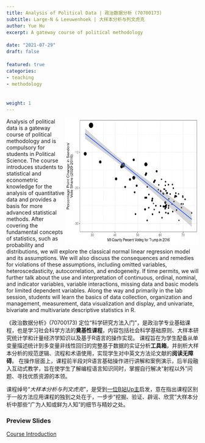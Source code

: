 ```yaml
---
title: Analysis of Political Data | 政治数据分析 (70700173)
subtitle: Large-N & Leeuwenhoek | 大样本分析与列文虎克
author: Yue Hu
excerpt: A gateway course of political methodology

date: "2021-07-29"
draft: false

featured: true
categories:
- teaching
- methodology


weight: 1
---
```


<img src="featured.gif" width = "350" height = "330"  align="right" />

Analysis of political data is a gateway course of political methodology and is compulsory for students in Political Science. 
The course introduces students to statistical and econometric knowledge for the analysis of quantitative data and provides a basis for more advanced statistical methods. 
After covering the fundamental concepts of statistics, such as probability and distributions, we will explore the classical normal linear regression model and its assumptions. 
We will also discuss the consequences and remedies for violations of these assumptions, including omitted variables, heteroscedasticity, autocorrelation, and endogeneity. 
If time permits, we will further talk about the use and interpretation of continuous, ordinal, nominal, and indicator variables, variable interactions, missing data and basic models for limited dependent variables. 
Along the way and primarily in the lab session, students will learn the basics of data collection, organization and management, measurement, data visualization and display, and univariate, bivariate and multivariate descriptive statistics in R.

《政治数据分析》(70700173) 定位“科学研究方法入门”，是政治学专业基础课程，也是学习社会科学方法的**奠基性课程**，内容包括社会科学基础原则、大样本研究统计学和计量经济学知识以及基于R语言的操作实现。
课程旨在为学生配备从单变量描述统计到多变量非线性回归的完整基于数据的实证分析**工具箱**，并剖析大样本分析的规范逻辑、流程和术语使用，实现学生对中英文方法论文献的**阅读无障碍**。
在操作层面上，课程前半段对R语言基础操作进行讲解和案例演示，后半段融入互动式教学，旨在使学生了解编程语言知识同时，掌握自行解决“射程以外”问题、寻找优质资源的本领。

课程绰号“*大样本分析与列文虎克*”，是受到[一位B站Up主](https://space.bilibili.com/195312946/favlist?fid=941316546&ftype=create)启发，意在指出课程区别于一般方法应用课程的独到之处在于，一步步“挖掘、验证、辟谣、欣赏”大样本分析中那些“广为人知或鲜为人知”的细节与精妙之处。


### Preview Slides

[Course Introduction](https://sammo3182.github.io/slides_gh/slides/courses/analysisOfPoliticalData/01_courseIntro.html)


